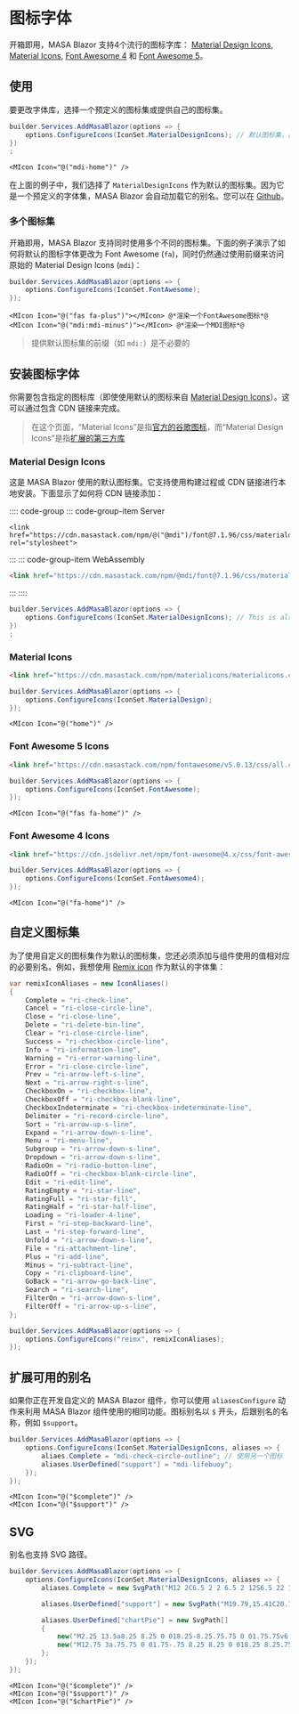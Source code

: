 ﻿# 图标字体

开箱即用，MASA Blazor 支持4个流行的图标字库： [Material Design Icons](https://materialdesignicons.com/), [Material Icons](https://fonts.google.com/icons), [Font Awesome 4](https://fontawesome.com/v4.7.0/) 和 [Font Awesome 5](https://fontawesome.com/)。

## 使用

要更改字体库，选择一个预定义的图标集或提供自己的图标集。

```cs Program.cs
builder.Services.AddMasaBlazor(options => {
    options.ConfigureIcons(IconSet.MaterialDesignIcons); // 默认图标集，此处仅为了演示
})
;
```

``` razor
<MIcon Icon="@("mdi-home")" />
```

在上面的例子中，我们选择了 `MaterialDesignIcons` 作为默认的图标集。因为它是一个预定义的字体集，MASA Blazor 会自动加载它的别名。您可以在 [Github](https://github.com/masastack/MASA.Blazor/blob/main/src/Masa.Blazor/Icons)。

### 多个图标集

开箱即用，MASA Blazor 支持同时使用多个不同的图标集。下面的例子演示了如何将默认的图标字体更改为 Font Awesome (`fa`)，同时仍然通过使用前缀来访问原始的 Material Design Icons (`mdi`)：

``` cs Program.cs
builder.Services.AddMasaBlazor(options => {
    options.ConfigureIcons(IconSet.FontAwesome);
});
```

``` razor
<MIcon Icon="@("fas fa-plus")"></MIcon> @*渲染一个FontAwesome图标*@
<MIcon Icon="@("mdi:mdi-minus")"></MIcon> @*渲染一个MDI图标*@
```

> 提供默认图标集的前缀（如 `mdi:`）是不必要的

## 安装图标字体

你需要包含指定的图标库（即使使用默认的图标来自 [Material Design Icons](https://materialdesignicons.com/)）。这可以通过包含 CDN 链接来完成。

> 在这个页面，“Material Icons”是指[官方的谷歌图标](https://fonts.google.com/icons)，而“Material Design Icons”是指[扩展的第三方库](https://materialdesignicons.com/)

### Material Design Icons

这是 MASA Blazor 使用的默认图标集。它支持使用构建过程或 CDN 链接进行本地安装。下面显示了如何将 CDN 链接添加：

:::: code-group
::: code-group-item Server
``` cshtml Pages/_Host.cshtml
<link href="https://cdn.masastack.com/npm/@("@mdi")/font@7.1.96/css/materialdesignicons.min.css" rel="stylesheet">
```
:::
::: code-group-item WebAssembly
``` html wwwroot/index.html
<link href="https://cdn.masastack.com/npm/@mdi/font@7.1.96/css/materialdesignicons.min.css" rel="stylesheet">
```
:::
::::

``` cs Program.cs
builder.Services.AddMasaBlazor(options => {
    options.ConfigureIcons(IconSet.MaterialDesignIcons); // This is already the default value - only for display purposes
})
;
```

### Material Icons

``` html
<link href="https://cdn.masastack.com/npm/materialicons/materialicons.css" rel="stylesheet">
```

``` cs Program.cs
builder.Services.AddMasaBlazor(options => {
    options.ConfigureIcons(IconSet.MaterialDesign);
});
```

``` razor
<MIcon Icon="@("home")" />
```

### Font Awesome 5 Icons

``` html
<link href="https://cdn.masastack.com/npm/fontawesome/v5.0.13/css/all.css" rel="stylesheet">
```

``` cs Program.cs
builder.Services.AddMasaBlazor(options => {
    options.ConfigureIcons(IconSet.FontAwesome);
});
```

``` razor
<MIcon Icon="@("fas fa-home")" />
```

### Font Awesome 4 Icons

``` html
<link href="https://cdn.jsdelivr.net/npm/font-awesome@4.x/css/font-awesome.min.css" rel="stylesheet">
```

``` cs Program.cs
builder.Services.AddMasaBlazor(options => {
    options.ConfigureIcons(IconSet.FontAwesome4);
});
```

``` razor
<MIcon Icon="@("fa-home")" />
```

## 自定义图标集

为了使用自定义的图标集作为默认的图标集，您还必须添加与组件使用的值相对应的必要别名。例如，我想使用 [Remix icon](https://remixicon.com/) 作为默认的字体集：

``` cs Program.cs
var remixIconAliases = new IconAliases()
{
    Complete = "ri-check-line",
    Cancel = "ri-close-circle-line",
    Close = "ri-close-line",
    Delete = "ri-delete-bin-line",
    Clear = "ri-close-circle-line",
    Success = "ri-checkbox-circle-line",
    Info = "ri-information-line",
    Warning = "ri-error-warning-line",
    Error = "ri-close-circle-line",
    Prev = "ri-arrow-left-s-line",
    Next = "ri-arrow-right-s-line",
    CheckboxOn = "ri-checkbox-line",
    CheckboxOff = "ri-checkbox-blank-line",
    CheckboxIndeterminate = "ri-checkbox-indeterminate-line",
    Delimiter = "ri-record-circle-line",
    Sort = "ri-arrow-up-s-line",
    Expand = "ri-arrow-down-s-line",
    Menu = "ri-menu-line",
    Subgroup = "ri-arrow-down-s-line",
    Dropdown = "ri-arrow-down-s-line",
    RadioOn = "ri-radio-button-line",
    RadioOff = "ri-checkbox-blank-circle-line",
    Edit = "ri-edit-line",
    RatingEmpty = "ri-star-line",
    RatingFull = "ri-star-fill",
    RatingHalf = "ri-star-half-line",
    Loading = "ri-loader-4-line",
    First = "ri-step-backward-line",
    Last = "ri-step-forward-line",
    Unfold = "ri-arrow-down-s-line",
    File = "ri-attachment-line",
    Plus = "ri-add-line",
    Minus = "ri-subtract-line",
    Copy = "ri-clipboard-line",
    GoBack = "ri-arrow-go-back-line",
    Search = "ri-search-line",
    FilterOn = "ri-arrow-down-s-line",
    FilterOff = "ri-arrow-up-s-line",
};

builder.Services.AddMasaBlazor(options => {
    options.ConfigureIcons("reimx", remixIconAliases);
});
```

## 扩展可用的别名

如果你正在开发自定义的 MASA Blazor 组件，你可以使用 `aliasesConfigure` 动作来利用 MASA Blazor 组件使用的相同功能。图标别名以 `$` 开头，后跟别名的名称，例如 `$support`。

``` cs Program.cs
builder.Services.AddMasaBlazor(options => {
    options.ConfigureIcons(IconSet.MaterialDesignIcons, aliases => {
        aliaes.Complete = "mdi-check-circle-outline"; // 使用另一个图标
        aliases.UserDefined["support"] = "mdi-lifebuoy";
    });
});
```

``` razor
<MIcon Icon="@("$complete")" />
<MIcon Icon="@("$support")" />
```

## SVG

别名也支持 SVG 路径。

``` cs Program.cs
builder.Services.AddMasaBlazor(options => {
    options.ConfigureIcons(IconSet.MaterialDesignIcons, aliases => {
        aliases.Complete = new SvgPath("M12 2C6.5 2 2 6.5 2 12S6.5 22 12 22 22 17.5 22 12 17.5 2 12 2M12 20C7.59 20 4 16.41 4 12S7.59 4 12 4 20 7.59 20 12 16.41 20 12 20M16.59 7.58L10 14.17L7.41 11.59L6 13L10 17L18 9L16.59 7.58Z");

        aliases.UserDefined["support"] = new SvgPath("M19.79,15.41C20.74,13.24 20.74,10.75 19.79,8.59L17.05,9.83C17.65,11.21 17.65,12.78 17.06,14.17L19.79,15.41M15.42,4.21C13.25,3.26 10.76,3.26 8.59,4.21L9.83,6.94C11.22,6.35 12.79,6.35 14.18,6.95L15.42,4.21M4.21,8.58C3.26,10.76 3.26,13.24 4.21,15.42L6.95,14.17C6.35,12.79 6.35,11.21 6.95,9.82L4.21,8.58M8.59,19.79C10.76,20.74 13.25,20.74 15.42,19.78L14.18,17.05C12.8,17.65 11.22,17.65 9.84,17.06L8.59,19.79M12,2A10,10 0 0,1 22,12A10,10 0 0,1 12,22A10,10 0 0,1 2,12A10,10 0 0,1 12,2M12,8A4,4 0 0,0 8,12A4,4 0 0,0 12,16A4,4 0 0,0 16,12A4,4 0 0,0 12,8Z");

        aliases.UserDefined["chartPie"] = new SvgPath[]
        {
            new("M2.25 13.5a8.25 8.25 0 018.25-8.25.75.75 0 01.75.75v6.75H18a.75.75 0 01.75.75 8.25 8.25 0 01-16.5 0z"),
            new("M12.75 3a.75.75 0 01.75-.75 8.25 8.25 0 018.25 8.25.75.75 0 01-.75.75h-7.5a.75.75 0 01-.75-.75V3z")
        };
    });
});
```

``` razor
<MIcon Icon="@("$complete")" />
<MIcon Icon="@("$support")" />
<MIcon Icon="@("$chartPie")" />
```
